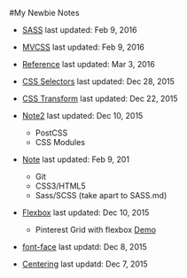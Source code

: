 
#My Newbie Notes

* [SASS](https://github.com/estherj-hsu/NewbieNotes/blob/master/SASS.md) last updated: Feb 9, 2016

* [MVCSS](https://github.com/estherj-hsu/NewbieNotes/blob/master/MVCSS.md) last updated: Feb 9, 2016

* [Reference](https://github.com/estherj-hsu/NewbieNotes/blob/master/References.md) last updated: Mar 3, 2016

* [CSS Selectors](https://github.com/estherj-hsu/NewbieNotes/blob/master/CSS%20Selectors.md) last updated: Dec 28, 2015

* [CSS Transform](https://github.com/estherj-hsu/NewbieNotes/blob/master/CSS%20transform.md) last updated: Dec 22, 2015

* [Note2](https://github.com/estherj-hsu/NewbieNotes/blob/master/note2.md) last updated: Dec 10, 2015
   - PostCSS
   - CSS Modules

* [Note](https://github.com/estherj-hsu/NewbieNotes/blob/master/note.md) last updated: Feb 9, 201
   - Git
   - CSS3/HTML5
   - Sass/SCSS (take apart to SASS.md)


* [Flexbox](https://github.com/estherj-hsu/NewbieNotes/blob/master/flexbox.md) last updated: Dec 10, 2015
   - Pinterest Grid with flexbox [Demo](http://codepen.io/estherj-hsu/pen/bVXOMY)

* [font-face](https://github.com/estherj-hsu/NewbieNotes/blob/master/font.md) last updatd: Dec 8, 2015

* [Centering](https://github.com/estherj-hsu/NewbieNotes/blob/master/centering.md) last updatd: Dec 7, 2015

